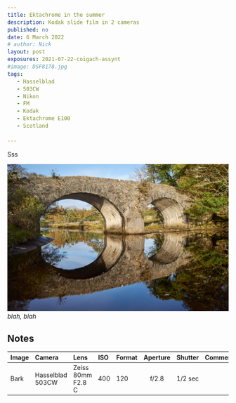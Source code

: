```yaml
---
title: Ektachrome in the summer
description: Kodak slide film in 2 cameras
published: no
date: 6 March 2022
# author: Nick
layout: post
exposures: 2021-07-22-coigach-assynt
#image: DSF8178.jpg
tags:
   - Hasselblad
   - 503CW
   - Nikon
   - FM
   - Kodak
   - Ektachrome E100
   - Scotland

---
```


Sss

![](/img/R0001106.jpg)
*blah, blah*


## Notes

Image|Camera|Lens|ISO|Format|Aperture|Shutter|Comment
:----|:-----|:---|:---|:----|:------:|:----:|:------
Bark|Hasselblad 503CW|Zeiss 80mm F2.8 C|400|120|f/2.8|1/2 sec
